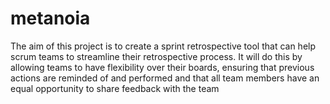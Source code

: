 # metanoia
The aim of this project is to create a sprint retrospective tool that can help scrum teams to streamline their retrospective process. It will do this by allowing teams to have flexibility over their boards, ensuring that previous actions are reminded of and performed and that all team members have an equal opportunity to share feedback with the team
